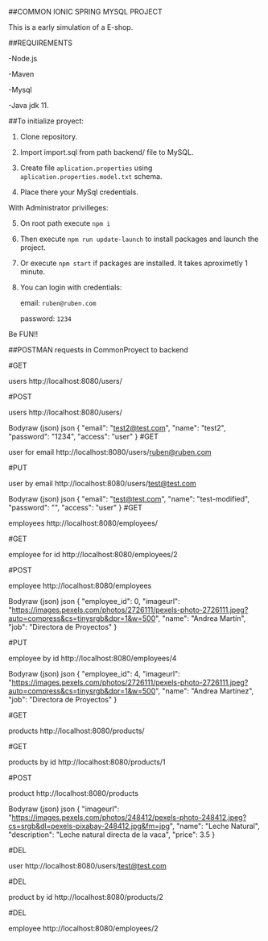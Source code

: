 ##COMMON IONIC SPRING MYSQL PROJECT

This is a early simulation of a E-shop.

##REQUIREMENTS

-Node.js

-Maven

-Mysql

-Java jdk 11.

##To initialize proyect:

1. Clone repository.

2. Import import.sql from path backend/ file to MySQL.

3. Create file `aplication.properties` using `aplication.properties.model.txt` schema.

4. Place there your MySql credentials.

With Administrator privilleges:

5. On root path execute `npm i`

6. Then execute `npm run update-launch` to install packages and launch the project.

7. Or execute `npm start` if packages are installed. It takes aproximetly 1 minute.

8. You can login with credentials:

    email: `ruben@ruben.com`

    password: `1234`

Be FUN!!




##POSTMAN requests in CommonProyect to backend

#GET

users
http://localhost:8080/users/

#POST

users
http://localhost:8080/users/

Bodyraw (json)
json
{
  "email": "test2@test.com",
  "name": "test2",
  "password": "1234",
  "access": "user"
}
#GET

user for email
http://localhost:8080/users/ruben@ruben.com

#PUT

user by email
http://localhost:8080/users/test@test.com

Bodyraw (json)
json
{
  "email": "test@test.com",
  "name": "test-modified",
  "password": "",
  "access": "user"
}
#GET

employees
http://localhost:8080/employees/


#GET

employee for id
http://localhost:8080/employees/2


#POST

employee
http://localhost:8080/employees

Bodyraw (json)
json
{
  "employee_id": 0,
  "imageurl": "https://images.pexels.com/photos/2726111/pexels-photo-2726111.jpeg?auto=compress&cs=tinysrgb&dpr=1&w=500",
  "name": "Andrea Martín",
  "job": "Directora de Proyectos"
}

#PUT

employee by id
http://localhost:8080/employees/4

Bodyraw (json)
json
{
  "employee_id": 4,
  "imageurl": "https://images.pexels.com/photos/2726111/pexels-photo-2726111.jpeg?auto=compress&cs=tinysrgb&dpr=1&w=500",
  "name": "Andrea Martínez",
  "job": "Directora de Proyectos"
}

#GET

products
http://localhost:8080/products/

#GET

products by id
http://localhost:8080/products/1

#POST

product
http://localhost:8080/products

Bodyraw (json)
json
{
  "imageurl": "https://images.pexels.com/photos/248412/pexels-photo-248412.jpeg?cs=srgb&dl=pexels-pixabay-248412.jpg&fm=jpg",
  "name": "Leche Natural",
  "description": "Leche natural directa de la vaca",
  "price": 3.5
}

#DEL

user
http://localhost:8080/users/test@test.com

#DEL

product by id
http://localhost:8080/products/2

#DEL

employee
http://localhost:8080/employees/2
